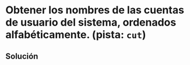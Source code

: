 # Obtener los nombres de las cuentas de usuario del sistema, ordenados alfabéticamente. (pista: `cut`)

## Solución

```bash

```
